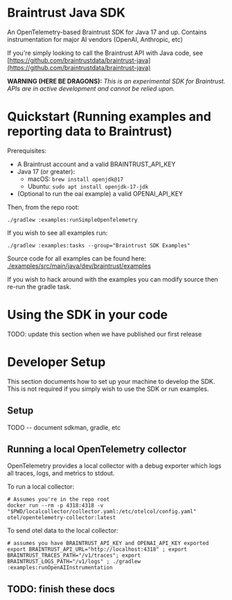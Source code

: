 # Braintrust Java SDK

An OpenTelemetry-based Braintrust SDK for Java 17 and up. Contains instrumentation for major AI vendors (OpenAI, Anthropic, etc)

If you're simply looking to call the Braintrust API with Java code, see [https://github.com/braintrustdata/braintrust-java](https://github.com/braintrustdata/braintrust-java)

**WARNING (HERE BE DRAGONS):** *This is an experimental SDK for Braintrust. APIs are in active development and cannot be relied upon.*

# Quickstart (Running examples and reporting data to Braintrust)

Prerequisites:
- A Braintrust account and a valid BRAINTRUST_API_KEY
- Java 17 (or greater):
    - macOS: `brew install openjdk@17`
    - Ubuntu: `sudo apt install openjdk-17-jdk`
- (Optional to run the oai example) a valid OPENAI_API_KEY

Then, from the repo root:
```
./gradlew :examples:runSimpleOpenTelemetry
```

If you wish to see all examples run:
```
./gradlew :examples:tasks --group="Braintrust SDK Examples"
```

Source code for all examples can be found here: [./examples/src/main/java/dev/braintrust/examples](./examples/src/main/java/dev/braintrust/examples)

If you wish to hack around with the examples you can modify source then re-run the gradle task.

# Using the SDK in your code

TODO: update this section when we have published our first release

# Developer Setup

This section documents how to set up your machine to develop the SDK. This is not required if you simply wish to use the SDK or run examples.

## Setup

TODO -- document sdkman, gradle, etc

## Running a local OpenTelemetry collector

OpenTelemetry provides a local collector with a debug exporter which logs all traces, logs, and metrics to stdout.

To run a local collector:

```
# Assumes you're in the repo root
docker run --rm -p 4318:4318 -v "$PWD/localcollector/collector.yaml:/etc/otelcol/config.yaml" otel/opentelemetry-collector:latest
```

To send otel data to the local collector:

```
# assumes you have BRAINTRUST_API_KEY and OPENAI_API_KEY exported
export BRAINTRUST_API_URL="http://localhost:4318" ; export BRAINTRUST_TRACES_PATH="/v1/traces"; export BRAINTRUST_LOGS_PATH="/v1/logs" ; ./gradlew :examples:runOpenAIInstrumentation
```


## TODO: finish these docs
